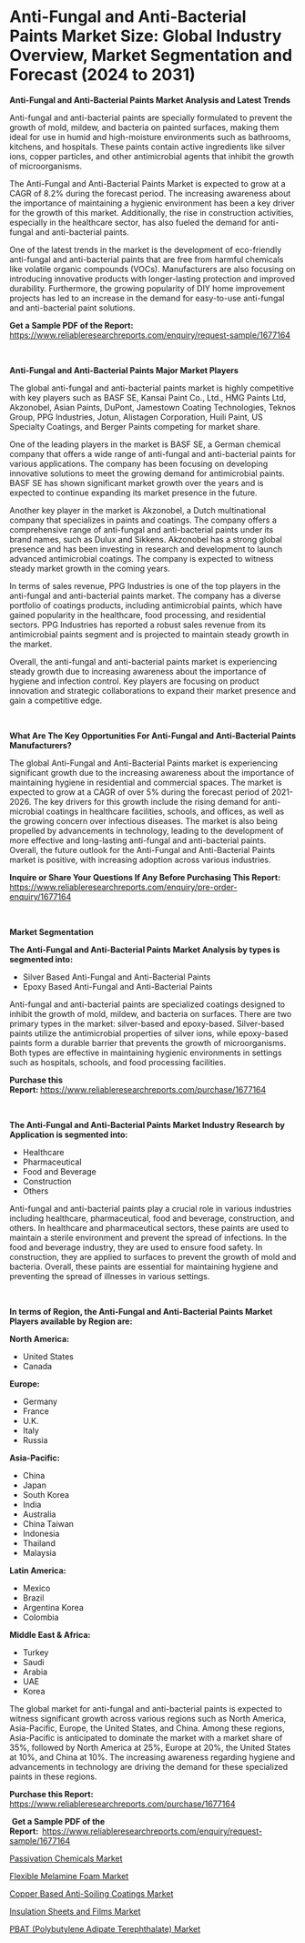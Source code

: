 <p><h1>Anti-Fungal and Anti-Bacterial Paints Market Size: Global Industry Overview, Market Segmentation and Forecast (2024 to 2031)</h1></p><p><strong>Anti-Fungal and Anti-Bacterial Paints Market Analysis and Latest Trends</strong></p>
<p><p>Anti-fungal and anti-bacterial paints are specially formulated to prevent the growth of mold, mildew, and bacteria on painted surfaces, making them ideal for use in humid and high-moisture environments such as bathrooms, kitchens, and hospitals. These paints contain active ingredients like silver ions, copper particles, and other antimicrobial agents that inhibit the growth of microorganisms.</p><p>The Anti-Fungal and Anti-Bacterial Paints Market is expected to grow at a CAGR of 8.2% during the forecast period. The increasing awareness about the importance of maintaining a hygienic environment has been a key driver for the growth of this market. Additionally, the rise in construction activities, especially in the healthcare sector, has also fueled the demand for anti-fungal and anti-bacterial paints.</p><p>One of the latest trends in the market is the development of eco-friendly anti-fungal and anti-bacterial paints that are free from harmful chemicals like volatile organic compounds (VOCs). Manufacturers are also focusing on introducing innovative products with longer-lasting protection and improved durability. Furthermore, the growing popularity of DIY home improvement projects has led to an increase in the demand for easy-to-use anti-fungal and anti-bacterial paint solutions.</p></p>
<p><strong>Get a Sample PDF of the Report:&nbsp;</strong> <a href="https://www.reliableresearchreports.com/enquiry/request-sample/1677164">https://www.reliableresearchreports.com/enquiry/request-sample/1677164</a></p>
<p>&nbsp;</p>
<p><strong>Anti-Fungal and Anti-Bacterial Paints Major Market Players</strong></p>
<p><p>The global anti-fungal and anti-bacterial paints market is highly competitive with key players such as BASF SE, Kansai Paint Co., Ltd., HMG Paints Ltd, Akzonobel, Asian Paints, DuPont, Jamestown Coating Technologies, Teknos Group, PPG Industries, Jotun, Alistagen Corporation, Huili Paint, US Specialty Coatings, and Berger Paints competing for market share.</p><p>One of the leading players in the market is BASF SE, a German chemical company that offers a wide range of anti-fungal and anti-bacterial paints for various applications. The company has been focusing on developing innovative solutions to meet the growing demand for antimicrobial paints. BASF SE has shown significant market growth over the years and is expected to continue expanding its market presence in the future.</p><p>Another key player in the market is Akzonobel, a Dutch multinational company that specializes in paints and coatings. The company offers a comprehensive range of anti-fungal and anti-bacterial paints under its brand names, such as Dulux and Sikkens. Akzonobel has a strong global presence and has been investing in research and development to launch advanced antimicrobial coatings. The company is expected to witness steady market growth in the coming years.</p><p>In terms of sales revenue, PPG Industries is one of the top players in the anti-fungal and anti-bacterial paints market. The company has a diverse portfolio of coatings products, including antimicrobial paints, which have gained popularity in the healthcare, food processing, and residential sectors. PPG Industries has reported a robust sales revenue from its antimicrobial paints segment and is projected to maintain steady growth in the market.</p><p>Overall, the anti-fungal and anti-bacterial paints market is experiencing steady growth due to increasing awareness about the importance of hygiene and infection control. Key players are focusing on product innovation and strategic collaborations to expand their market presence and gain a competitive edge.</p></p>
<p>&nbsp;</p>
<p><strong>What Are The Key Opportunities For Anti-Fungal and Anti-Bacterial Paints Manufacturers?</strong></p>
<p><p>The global Anti-Fungal and Anti-Bacterial Paints market is experiencing significant growth due to the increasing awareness about the importance of maintaining hygiene in residential and commercial spaces. The market is expected to grow at a CAGR of over 5% during the forecast period of 2021-2026. The key drivers for this growth include the rising demand for anti-microbial coatings in healthcare facilities, schools, and offices, as well as the growing concern over infectious diseases. The market is also being propelled by advancements in technology, leading to the development of more effective and long-lasting anti-fungal and anti-bacterial paints. Overall, the future outlook for the Anti-Fungal and Anti-Bacterial Paints market is positive, with increasing adoption across various industries.</p></p>
<p><strong>Inquire or Share Your Questions If Any Before Purchasing This Report:</strong> <a href="https://www.reliableresearchreports.com/enquiry/pre-order-enquiry/1677164">https://www.reliableresearchreports.com/enquiry/pre-order-enquiry/1677164</a></p>
<p>&nbsp;</p>
<p><strong>Market Segmentation</strong></p>
<p><strong>The Anti-Fungal and Anti-Bacterial Paints Market Analysis by types is segmented into:</strong></p>
<p><ul><li>Silver Based Anti-Fungal and Anti-Bacterial Paints</li><li>Epoxy Based Anti-Fungal and Anti-Bacterial Paints</li></ul></p>
<p><p>Anti-fungal and anti-bacterial paints are specialized coatings designed to inhibit the growth of mold, mildew, and bacteria on surfaces. There are two primary types in the market: silver-based and epoxy-based. Silver-based paints utilize the antimicrobial properties of silver ions, while epoxy-based paints form a durable barrier that prevents the growth of microorganisms. Both types are effective in maintaining hygienic environments in settings such as hospitals, schools, and food processing facilities.</p></p>
<p><strong>Purchase this Report:&nbsp;</strong><a href="https://www.reliableresearchreports.com/purchase/1677164">https://www.reliableresearchreports.com/purchase/1677164</a></p>
<p>&nbsp;</p>
<p><strong>The Anti-Fungal and Anti-Bacterial Paints Market Industry Research by Application is segmented into:</strong></p>
<p><ul><li>Healthcare</li><li>Pharmaceutical</li><li>Food and Beverage</li><li>Construction</li><li>Others</li></ul></p>
<p><p>Anti-fungal and anti-bacterial paints play a crucial role in various industries including healthcare, pharmaceutical, food and beverage, construction, and others. In healthcare and pharmaceutical sectors, these paints are used to maintain a sterile environment and prevent the spread of infections. In the food and beverage industry, they are used to ensure food safety. In construction, they are applied to surfaces to prevent the growth of mold and bacteria. Overall, these paints are essential for maintaining hygiene and preventing the spread of illnesses in various settings.</p></p>
<p>&nbsp;</p>
<p><strong>In terms of Region, the Anti-Fungal and Anti-Bacterial Paints Market Players available by Region are:</strong></p>
<p>
    <p> <strong> North America: </strong>
        <ul>
            <li>United States</li>
            <li>Canada</li>
        </ul>
        </p> 
    <p> <strong> Europe: </strong>
        <ul>
            <li>Germany</li>
            <li>France</li>
            <li>U.K.</li>
            <li>Italy</li>
            <li>Russia</li>
        </ul>
        </p> 
    <p> <strong> Asia-Pacific: </strong>
        <ul>
            <li>China</li>
            <li>Japan</li>
            <li>South Korea</li>
            <li>India</li>
            <li>Australia</li>
            <li>China Taiwan</li>
            <li>Indonesia</li>
            <li>Thailand</li>
            <li>Malaysia</li>
        </ul>
        </p> 
    <p> <strong> Latin America: </strong>
        <ul>
            <li>Mexico</li>
            <li>Brazil</li>
            <li>Argentina Korea</li>
            <li>Colombia</li>
        </ul>
        </p> 
    <p> <strong> Middle East & Africa: </strong>
        <ul>
            <li>Turkey</li>
            <li>Saudi</li>
            <li>Arabia</li>
            <li>UAE</li>
            <li>Korea</li>
        </ul>
    </p>
    </p>
<p><p>The global market for anti-fungal and anti-bacterial paints is expected to witness significant growth across various regions such as North America, Asia-Pacific, Europe, the United States, and China. Among these regions, Asia-Pacific is anticipated to dominate the market with a market share of 35%, followed by North America at 25%, Europe at 20%, the United States at 10%, and China at 10%. The increasing awareness regarding hygiene and advancements in technology are driving the demand for these specialized paints in these regions.</p></p>
<p><strong>Purchase this Report: </strong><a href="https://www.reliableresearchreports.com/purchase/1677164">https://www.reliableresearchreports.com/purchase/1677164</a></p>
<p>&nbsp;<strong>Get a Sample PDF of the Report:&nbsp;&nbsp;</strong><a href="https://www.reliableresearchreports.com/enquiry/request-sample/1677164">https://www.reliableresearchreports.com/enquiry/request-sample/1677164</a></p>
<p><strong></strong></p>
<p><p><a href="https://github.com/JameTravis/Market-Research-Report-List-3/blob/main/passivation-chemicals-market.md">Passivation Chemicals Market</a></p><p><a href="https://github.com/arionmp/Market-Research-Report-List-2/blob/main/flexible-melamine-foam-market.md">Flexible Melamine Foam Market</a></p><p><a href="https://github.com/pgtimber/Market-Research-Report-List-1/blob/main/copper-based-anti-soiling-coatings-market.md">Copper Based Anti-Soiling Coatings Market</a></p><p><a href="https://github.com/markusgodoy/Market-Research-Report-List-2/blob/main/insulation-sheets-and-films-market.md">Insulation Sheets and Films Market</a></p><p><a href="https://github.com/lataunyatinikmelvin59ilbd0dv/Market-Research-Report-List-1/blob/main/pbat-polybutylene-adipate-terephthalate-market.md">PBAT (Polybutylene Adipate Terephthalate) Market</a></p></p>